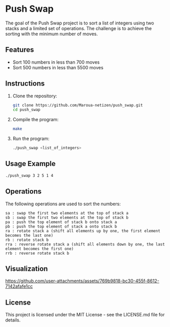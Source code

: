 # Push Swap

The goal of the Push Swap project is to sort a list of integers using two stacks and a limited set of operations. The challenge is to achieve the sorting with the minimum number of moves. 

## Features

- Sort 100 numbers in less than 700 moves
- Sort 500 numbers in less than 5500 moves

## Instructions

1. Clone the repository:
   ```sh
   git clone https://github.com/Maroua-netizen/push_swap.git
   cd push_swap

2. Compile the program:
    ```sh
    make
    ```

3. Run the program:
    ```sh
    ./push_swap <list_of_integers>
    ```

## Usage Example
   ```sh
  ./push_swap 3 2 5 1 4
   ```

## Operations

The following operations are used to sort the numbers:

    sa : swap the first two elements at the top of stack a
    sb : swap the first two elements at the top of stack b
    pa : push the top element of stack b onto stack a
    pb : push the top element of stack a onto stack b
    ra : rotate stack a (shift all elements up by one, the first element becomes the last one)
    rb : rotate stack b
    rra : reverse rotate stack a (shift all elements down by one, the last element becomes the first one)
    rrb : reverse rotate stack b

## Visualization

https://github.com/user-attachments/assets/769b9818-bc30-455f-8612-7142afafe1cc

## License

This project is licensed under the MIT License - see the LICENSE.md file for details.
